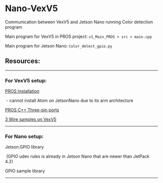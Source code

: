 # Nano-VexV5
Communication between VexV5 and Jetson Nano running Color detection program

Main program for VexV5 in PROS project:
`v1_Main_PROS > src > main.cpp`

Main program for Jetson Nano:
`Color_detect_gpio.py`

## Resources:

---
### For VexV5 setup:

[PROS Installation](https://pros.cs.purdue.edu/v5/getting-started/installation.html)

​	- cannot install Atom on JetsonNano due to its arm architecture

[PROS C++ Three-pin ports](https://pros.cs.purdue.edu/v5/api/cpp/adi.html) 

[3 Wire samples on VexV5](https://pros.cs.purdue.edu/v5/tutorials/topical/adi.html)

---
### For Nano setup:

Jetson.GPIO library

​	(GPIO udev rules is already in Jetson Nano that are newer than JetPack 4.2)

GPIO sample library

---
